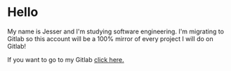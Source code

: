 # Hello

My name is Jesser and I'm studying software engineering. I'm migrating to Gitlab so this account will be a 100% mirror of every project I will do on Gitlab!

If you want to go to my Gitlab [click here.][1]

[1]: https://wwww.gitlab.com/jesseruu
